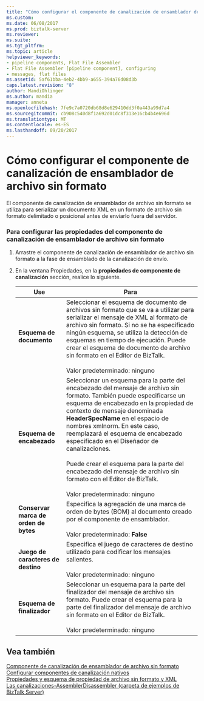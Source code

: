 ```yaml
---
title: "Cómo configurar el componente de canalización de ensamblador de archivo sin formato | Documentos de Microsoft"
ms.custom: 
ms.date: 06/08/2017
ms.prod: biztalk-server
ms.reviewer: 
ms.suite: 
ms.tgt_pltfrm: 
ms.topic: article
helpviewer_keywords:
- pipeline components, Flat File Assembler
- Flat File Assembler [pipeline component], configuring
- messages, flat files
ms.assetid: 5af61bba-4eb2-4bb9-a655-394a76d08d3b
caps.latest.revision: "8"
author: MandiOhlinger
ms.author: mandia
manager: anneta
ms.openlocfilehash: 7fe9c7a0720db68d8e629410dd3f0a443a99d7a4
ms.sourcegitcommit: cb908c540d8f1a692d01dc8f313e16cb4b4e696d
ms.translationtype: MT
ms.contentlocale: es-ES
ms.lasthandoff: 09/20/2017
---
```

# <a name="how-to-configure-the-flat-file-assembler-pipeline-component"></a>Cómo configurar el componente de canalización de ensamblador de archivo sin formato
El componente de canalización de ensamblador de archivo sin formato se utiliza para serializar un documento XML en un formato de archivo sin formato delimitado o posicional antes de enviarlo fuera del servidor.  
  
### <a name="to-configure-the-properties-for-the-flat-file-assembler-pipeline-component"></a>Para configurar las propiedades del componente de canalización de ensamblador de archivo sin formato  
  
1.  Arrastre el componente de canalización de ensamblador de archivo sin formato a la fase de ensamblado de la canalización de envío.  
  
2.  En la ventana Propiedades, en la **propiedades de componente de canalización** sección, realice lo siguiente.  
  
    |Use|Para|  
    |--------------|----------------|  
    |**Esquema de documento**|Seleccionar el esquema de documento de archivos sin formato que se va a utilizar para serializar el mensaje de XML al formato de archivo sin formato. Si no se ha especificado ningún esquema, se utiliza la detección de esquemas en tiempo de ejecución. Puede crear el esquema de documento de archivo sin formato en el Editor de BizTalk.<br /><br /> Valor predeterminado: ninguno|  
    |**Esquema de encabezado**|Seleccionar un esquema para la parte del encabezado del mensaje de archivo sin formato. También puede especificarse un esquema de encabezado en la propiedad de contexto de mensaje denominada **HeaderSpecName** en el espacio de nombres xmlnorm. En este caso, reemplazará el esquema de encabezado especificado en el Diseñador de canalizaciones.<br /><br /> Puede crear el esquema para la parte del encabezado del mensaje de archivo sin formato con el Editor de BizTalk.<br /><br /> Valor predeterminado: ninguno|  
    |**Conservar marca de orden de bytes**|Especifica la agregación de una marca de orden de bytes (BOM) al documento creado por el componente de ensamblador.<br /><br /> Valor predeterminado: **False**|  
    |**Juego de caracteres de destino**|Especifica el juego de caracteres de destino utilizado para codificar los mensajes salientes.<br /><br /> Valor predeterminado: ninguno|  
    |**Esquema de finalizador**|Seleccionar un esquema para la parte del finalizador del mensaje de archivo sin formato. Puede crear el esquema para la parte del finalizador del mensaje de archivo sin formato en el Editor de BizTalk.<br /><br /> Valor predeterminado: ninguno|  
  
## <a name="see-also"></a>Vea también  
 [Componente de canalización de ensamblador de archivo sin formato](../core/flat-file-assembler-pipeline-component.md)   
 [Configurar componentes de canalización nativos](../core/configuring-native-pipeline-components.md)   
 [Propiedades y esquema de propiedad de archivo sin formato y XML](../core/xml-and-flat-file-property-schema-and-properties.md)   
 [Las canalizaciones-AssemblerDisassembler (carpeta de ejemplos de BizTalk Server)](../core/pipelines-assemblerdisassembler-biztalk-server-samples-folder.md)